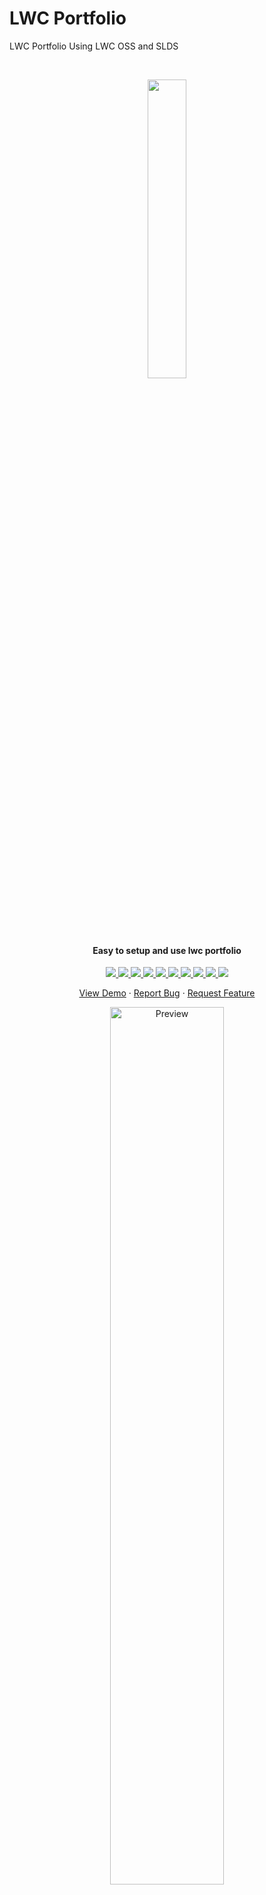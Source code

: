 # LWC Portfolio

LWC Portfolio Using LWC OSS and SLDS

<br/>
<p align="center">
  <img src="https://abhimanyud3dx.github.io/assets/images/lwc_profile.png" width="35%">

  <h4 align="center">Easy to setup and use lwc portfolio</h4>

  <p align="center">
    <a href="https://codeclimate.com/github/abhimanyud3dx/abhimanyud3dx.github.io/maintainability">
      <img src="https://api.codeclimate.com/v1/badges/c60f42d7d0b61bd33e98/maintainability" />
    </a>
    <a href="https://github.com/abhimanyud3dx/abhimanyud3dx.github.io/actions/workflows/build.yml">
      <img src="https://github.com/abhimanyud3dx/abhimanyud3dx.github.io/actions/workflows/build.yml/badge.svg" />
    </a>
    <a href="https://github.com/abhimanyud3dx/abhimanyud3dx.github.io/issues">
      <img src="https://img.shields.io/github/issues/abhimanyud3dx/abhimanyud3dx.github.io"/>
    </a>
    <a href="https://github.com/abhimanyud3dx/abhimanyud3dx.github.io/stargazers">
      <img src="https://img.shields.io/github/stars/abhimanyud3dx/abhimanyud3dx.github.io"/>
    </a>
    <a href="https://github.com/abhimanyud3dx/abhimanyud3dx.github.io/network/members">
      <img src="https://img.shields.io/github/forks/abhimanyud3dx/abhimanyud3dx.github.io"/>
    </a>
    <a href="https://github.com/abhimanyud3dx/abhimanyud3dx.github.io/blob/main/package-lock.json">
      <img src="https://img.shields.io/snyk/vulnerabilities/github/abhimanyud3dx/abhimanyud3dx.github.io"/>
    </a>
    <a href="https://github.com/abhimanyud3dx/abhimanyud3dx.github.io/blob/main/CONTRIBUTION.md">
      <img src="https://img.shields.io/badge/contributions-welcome-brightgreen.svg?style=flat"/>
    </a>
    <a href="https://github.com/abhimanyud3dx/abhimanyud3dx.github.io/blob/main/LICENSE.md">
      <img src="https://img.shields.io/github/license/abhimanyud3dx/abhimanyud3dx.github.io"/>
    </a>
    <a href="https://www.buymeacoffee.com/abhimanyudx">
      <img src="https://img.shields.io/badge/sponsor-buy%20me%20a%20coffee-yellow?logo=buymeacoffee"/>
    </a>
    <a href="https://twitter.com/intent/tweet?text=Check%20out%20the%20LWC%20portfolio%20builder.%20Create%20an%20automatic%20portfolio%20based%20on%20GitHub%20profile.&url=https://github.com/abhimanyud3dx/abhimanyud3dx.github.io&hashtags=javascript,opensource,js,webdev,developers,lwc,salesforce,salesforcedevelopers">
      <img src="https://img.shields.io/twitter/url?style=social&url=https%3A%2F%2Fgithub.com%2Fabhimanyud3dx%2Fabhimanyud3dx.github.io"/>
    </a>
  </p>

  <p align="center">
    <a href="https://abhimanyud3dx.github.io/abhimanyud3dx.github.io">View Demo</a>
    ·
    <a href="https://github.com/abhimanyud3dx/abhimanyud3dx.github.io/issues">Report Bug</a>
    ·
    <a href="https://github.com/abhimanyud3dx/abhimanyud3dx.github.io/discussions">Request Feature</a>
  </p>
</p>

<p align="center">
  <a href="https://abhimanyud3dx.github.io/abhimanyud3dx.github.io">
    <img src="https://abhimanyud3dx.github.io/assets/img/hosted/abhimanyud3dx.github.io/preview.gif" alt="Preview" width="60%"/>
  </a>
  <br/>
  <a href="#abhimanyud3dx"><img src="https://abhimanyud3dx.github.io/assets/img/drop-shadow.png" width="50%" alt="Shadow"/></a>
</p>

**abhimanyud3dx.github.io** is an easy to use portfolio builder where you can create a portfolio page automatically by just providing your GitHub username. It is built using React.js on top of Vite. But it's not necessary to have knowledge on these to get you started. You can make your own copy with zero coding experience.

**Features:**

✓ [Easy to Setup](#-installation--setup)  
✓ [30 Themes](#themes)  
✓ [Google Analytics](#google-analytics)  
✓ [SEO](#seo)  
✓ [Avatar and Bio](#avatar-and-bio)  
✓ [Social Links](#social-links)  
✓ [Skill Section](#skills)  
✓ [Experience Section](#experience)  
✓ [Certification Section](#certifications)  
✓ [Education Section](#education)  
✓ [Projects Section](#projects)  
✓ [Blog Posts Section](#blog-posts)

To view a live example, **[click here](https://abhimanyud3dx.github.io/abhimanyud3dx.github.io)**.

<!--p align="center">
  <img src="https://abhimanyud3dx.github.io/assets/img/hosted/abhimanyud3dx.github.io/themes.png" alt="Themes">
</p-->

## 🛠 Installation & Setup

There are three ways to use **abhimanyud3dx.github.io**. Use any.

-   Forking this repo _(recommended)_
-   Setting up locally

### Forking this repo

These instructions will get you a copy of the project and deploy your portfolio online!

-   **Fork repo:** Click [here](https://github.com/abhimanyud3dx/abhimanyud3dx.github.io/fork) to fork the repo so you have your own project to customize. A "fork" is a copy of a repository.
-   **Rename repo:**
    -   If you want to host your portfolio at `https://<USERNAME>.github.io`, rename your forked repository to `username.github.io` in GitHub, where `username` is your GitHub username (or organization name).
    -   If you want to host your portfolio at `https://<USERNAME>.github.io/<REPO>` (e.g. `https://<USERNAME>.github.io/portfolio`), rename your forked repository to `<REPO>` (e.g. `portfolio`) in GitHub.
-   **Enable workflows:** Go to your repo's **Actions** tab and enable workflows.

-   **Commit the changes:** Now commit to your **main** branch with your changes. Wait a few minutes so that the CI/CD pipeline can publish your website to GitHub Pages. You can check the progress in the [Actions](https://github.com/abhimanyud3dx/abhimanyud3dx.github.io/actions) tab.

Your portfolio website will be live shortly. Any time you commit a change to the **main** branch, the website will be automatically updated. If you face any issue viewing the website, double-check the `base` value in the `vite.config.js` file. Also, check if **Source** is set to **GitHub Actions** in **Settings** ➜ **Pages** ➜ **Build and deployment**.

If you wish to add a custom domain, no CNAME file is required. Just add it to your repo's **Settings** ➜ **Pages** ➜ **Custom domain**.

As this is a Vite project, you can also host your website to Netlify, Vercel, Heroku, or other popular services. Please refer to this [doc](https://vitejs.dev/guide/static-deploy.html) for a detailed deployment guide to other services.

### Setting up locally

-   Clone the project and change directory.

    ```shell
    git clone https://github.com/abhimanyud3dx/abhimanyud3dx.github.io.git
    cd abhimanyud3dx.github.io
    ```

-   Install dependencies.

    ```shell
    npm install
    ```

-   Run dev server.

    ```shell
    npm run watch
    ```

-   Finally, visit [`http://localhost:3001/`](http://localhost:3001/) from your browser.

List of all config [here](#-customization).

**If you face any problems or have any questions, open an issue [here](https://github.com/abhimanyud3dx/abhimanyud3dx.github.io/issues).**

## 🎨 Customization

All the magic happens in the file `src/modules/data/config/config.js`. Open it and modify it according to your preference.

```js
// abhimanyud3dx.github.io.config.js

const config = {
    github: {
        username: 'abhimanyud3dx', // Your GitHub org/user name. (Required)
        sortBy: 'stars', // stars | updated
        limit: 8, // How many projects to display.
        exclude: {
            forks: false, // Forked projects will not be displayed if set to true.
            projects: [] // These projects will not be displayed. example: ['my-project1', 'my-project2']
        }
    },
    social: {
        github: '',
        trailhead: '',
        linkedin: '',
        twitter: '',
        facebook: '',
        instagram: '',
        medium: '',
        dev: '',
        stackoverflow: '', // format: userid/username
        website: '',
        phone: '',
        email: ''
    },
    resume: {
        fileUrl: '' // Empty fileUrl will hide the `Download Resume` button.
    },
    skills: ['Salesforce', 'LWC'],
    experiences: [
        {
            name: 'Company Name',
            title: 'Position',
            from: 'April 2019',
            to: 'Present',
            link: 'https://example.com',
            location: 'Hyderabad, Telangana',
            description: 'Developer Role'
        },
        {
            name: 'Company Name',
            title: 'Position',
            from: 'July 2019',
            to: 'August 2021',
            link: 'https://example.com'
        }
    ],
    certifications: [
        {
            icon: 'https://example.com',
            title: 'Certification Body Name',
            year: 'March 2022',
            link: 'https://example.com'
        }
    ],
    education: [
        {
            name: 'Institution Name',
            title: 'Degree',
            from: 'July 2014',
            to: 'April 2016',
            location: 'Jaipur, Rajasthan'
        },
        {
            name: 'Institution Name',
            title: 'Degree',
            from: '2012',
            to: '2014'
        }
    ],
    // To hide the `My Projects` section, keep it empty.
    projects: [
        {
            title: 'Project Name',
            description:
                'Lorem ipsum dolor sit amet, consectetur adipiscing elit. Sed euismod, nunc ut.',
            imageUrl: 'https://via.placeholder.com/250x250',
            link: 'https://example.com'
        },
        {
            title: 'Project Name',
            description:
                'Lorem ipsum dolor sit amet, consectetur adipiscing elit. Sed euismod, nunc ut.',
            imageUrl: 'https://via.placeholder.com/250x250',
            link: 'https://example.com'
        }
    ],
    // Display blog posts from your medium or dev account. (Optional)
    blog: {
        source: 'dev', // medium | dev
        username: 'abhimanyud3dx', // to hide blog section, keep it empty
        limit: 5 // How many posts to display. Max is 10.
    },
    googleAnalytics: {
        id: '' // GA3 tracking id/GA4 tag id UA-XXXXXXXXX-X | G-XXXXXXXXXX
    },
    // Track visitor interaction and behavior. https://www.hotjar.com
    hotjar: {
        id: '',
        snippetVersion: 6
    },
    themeConfig: {
        defaultTheme: 'light',

        // Hides the theme change switch
        // Useful if you want to support a single color mode
        disableSwitch: false,

        // Should use the prefers-color-scheme media-query,
        // using user system preferences, instead of the hardcoded defaultTheme
        respectPrefersColorScheme: true,

        // Hide the ring in Profile picture
        hideAvatarRing: false,

        // Available themes. To remove any theme, exclude from here.
        themes: [
            'light',
            'dark',
            'cupcake',
            'bumblebee',
            'emerald',
            'corporate',
            'synthwave',
            'retro',
            'cyberpunk',
            'valentine',
            'halloween',
            'garden',
            'forest',
            'aqua',
            'lofi',
            'pastel',
            'fantasy',
            'wireframe',
            'black',
            'luxury',
            'dracula',
            'cmyk',
            'autumn',
            'business',
            'acid',
            'lemonade',
            'night',
            'coffee',
            'winter',
            'procyon'
        ],

        // Custom theme
        customTheme: {
            primary: '#fc055b',
            secondary: '#219aaf',
            accent: '#e8d03a',
            neutral: '#2A2730',
            'base-100': '#E3E3ED',
            '--rounded-box': '3rem',
            '--rounded-btn': '3rem'
        }
    },

    // Optional Footer. Supports plain text or HTML.
    footer: `Copyright © 2023 John Doe`
};
```

### Themes

There are 30 themes available that can be selected from the dropdown.

The default theme can be specified.

```js
// abhimanyud3dx.github.io.config.js
const config = {
    // ...
    themeConfig: {
        defaultTheme: 'light'
        // ...
    }
};
```

<p align="center">
  <img src="https://abhimanyud3dx.github.io/assets/img/hosted/abhimanyud3dx.github.io/theme-dropdown.png" alt="Theme Dropdown" width="50%">
</p>

You can create your own custom theme by modifying these values. Theme `procyon` will have the custom styles.

```js
// abhimanyud3dx.github.io.config.js
const config = {
    // ...
    themeConfig: {
        customTheme: {
            primary: '#fc055b',
            secondary: '#219aaf',
            accent: '#e8d03a',
            neutral: '#2A2730',
            'base-100': '#E3E3ED',
            '--rounded-box': '3rem',
            '--rounded-btn': '3rem'
        }
        // ...
    }
};
```

### Google Analytics

**abhimanyud3dx.github.io** supports both GA3 and GA4. If you do not want to use Google Analytics, keep the `id` empty.

```js
// abhimanyud3dx.github.io.config.js
const config = {
    // ...
    googleAnalytics: {
        id: ''
    }
};
```

Besides tracking visitors, it will track `click events` on projects and blog posts, and send them to Google Analytics.

### Hotjar

**abhimanyud3dx.github.io** supports [hotjar](https://www.hotjar.com) to track visitor interaction and behavior. If you do not want to use Hotjar, keep the `id` empty.

```js
// abhimanyud3dx.github.io.config.js
const config = {
    // ...
    hotjar: {
        id: '',
        snippetVersion: 6
    }
};
```

### SEO

Meta tags will be auto-generated from configs dynamically. However, you can also manually add meta tags in `public/index.html`.

### Avatar and Bio

Your avatar and bio will be fetched from GitHub automatically.

### Social Links

You can link your social media services you're using, including LinkedIn, Twitter, Facebook, Instagram, Dribbble, Behance, Medium, dev, Stack Overflow, personal website, phone and email.

```js
// abhimanyud3dx.github.io.config.js
const config = {
    // ...
    social: {
        linkedin: 'abhimanyudx',
        twitter: 'abhimanyudx',
        facebook: '',
        instagram: '',
        dribbble: '',
        behance: '',
        medium: '',
        dev: '',
        stackoverflow: '',
        website: '',
        phone: '',
        email: ''
    }
};
```

### Skills

To showcase your skills provide them here.

```js
// abhimanyud3dx.github.io.config.js
const config = {
    // ...
    skills: ['JavaScript', 'React.js']
};
```

Empty array will hide the skills section.

### Experience

Provide your job history in `experiences`.

```js
// abhimanyud3dx.github.io.config.js
const config = {
    // ...
    experiences: [
        {
            company: 'Company Name',
            position: 'Position',
            from: 'September 2021',
            to: 'Present',
            companyLink: 'https://example.com'
        },
        {
            company: 'Company Name',
            position: 'Position',
            from: 'July 2019',
            to: 'August 2021',
            companyLink: 'https://example.com'
        }
    ]
};
```

Empty array will hide the experience section.

### Education

Provide your education history in `education`.

```js
// abhimanyud3dx.github.io.config.js
const config = {
    // ...
    education: [
        {
            institution: 'Institution name 1',
            degree: 'Bachelor of Science',
            from: '2015',
            to: '2019'
        },
        {
            institution: 'Institution name 2',
            degree: 'Higher Secondary Certificate (HSC)',
            from: '2012',
            to: '2014'
        }
    ]
};
```

Empty array will hide the education section.

### Certifications

Provide your industry certifications in `certifications`.

```js
// abhimanyud3dx.github.io.config.js
const config = {
    // ...
    certifications: [
        {
            icon: 'https://example.com/test.png',
            title: 'Lorem ipsum dolor sit amet',
            year: 'March 2022',
            link: 'https://example.com'
        }
    ]
};
```

Empty array will hide the certifications section.

### Projects

Provide your projects in `projects`.

```js
// abhimanyud3dx.github.io.config.js
const config = {
    // ...
    projects: [
        {
            title: 'Lorem Ipsum',
            description:
                'Lorem ipsum dolor sit amet, consectetur adipiscing elit. Sed euismod, nunc ut.',
            imageUrl: 'https://via.placeholder.com/250x250',
            link: 'https://example.com'
        }
    ]
};
```

#### Github Projects

Your public repo from GitHub will be displayed in the `Github Projects` section automatically. You can limit how many projects do you want to be displayed. Also, you can hide forked or specific repo.

```js
// abhimanyud3dx.github.io.config.js
const config = {
    // ...
    github: {
        username: 'abhimanyud3dx',
        sortBy: 'stars',
        limit: 8,
        exclude: {
            forks: false,
            projects: ['my-project1', 'my-project2']
        }
    }
};
```

#### External Projects

In this section you can showcase your external/personal projects.

```js
// abhimanyud3dx.github.io.config.js
const config = {
    // ...
    externalProjects: [
        {
            title: 'Project Name',
            description: 'Description',
            link: 'https://example.com',
            imageUrl: 'https://via.placeholder.com/250x250'
        }
    ]
};
```

### Blog Posts

If you have [medium](https://medium.com) or [dev](https://dev.to) account, you can show your recent blog posts in here just by providing your medium/dev username. You can limit how many posts to display (Max is `10`).

```js
// src/modules/data/config/config.js
const config = {
    // ...
    blog: {
        source: 'dev',
        username: 'abhimanyud3dx',
        limit: 5
    }
};
```

![Blog](https://abhimanyud3dx.github.io/assets/img/hosted/abhimanyud3dx.github.io/blog.png)

The posts are fetched by [blog.js](https://github.com/abhimanyud3dx/blog.js).

## 💖 Support

<p>You can show your support by starring this project. ★</p>
<a href="https://github.com/abhimanyud3dx/abhimanyud3dx.github.io/stargazers">
  <img src="https://img.shields.io/github/stars/abhimanyud3dx/abhimanyud3dx.github.io?style=social" alt="Github Star">
</a>

## 💡 Contribute

To contribute, see the [Contributing guide](https://github.com/abhimanyud3dx/abhimanyud3dx.github.io/blob/main/CONTRIBUTING.md).

## 📄 License

[MIT](https://github.com/abhimanyud3dx/abhimanyud3dx.github.io/blob/main/LICENSE)
